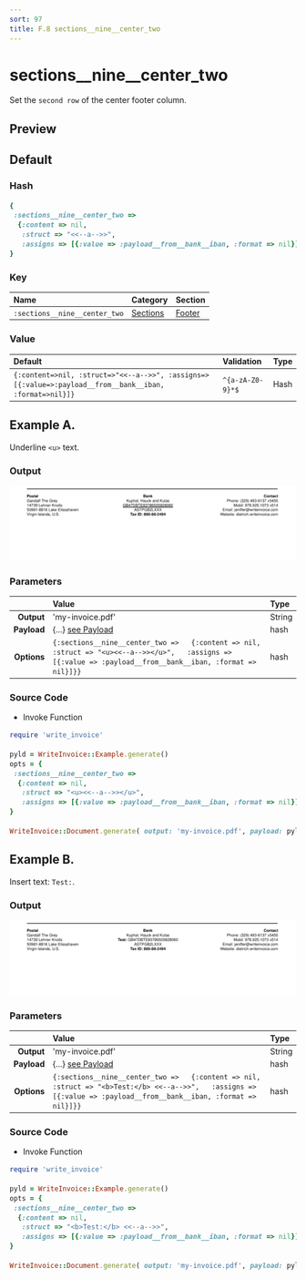 ```yaml
---
sort: 97
title: F.8 sections__nine__center_two
---
```

# sections__nine__center_two

Set the `second row` of the center footer column.


## Preview

<div >
    <canvas id='canvas' search=':sections__nine__center_two' palette='option_detail'></canvas>
</div>
<script src="../assets/js/marker.js"></script>  

 
## Default

### Hash

```ruby
{
 :sections__nine__center_two => 
  {:content => nil,
   :struct => "<<--a-->>",
   :assigns => [{:value => :payload__from__bank__iban, :format => nil}]}
} 
```

### Key

| **Name** | **Category** | **Section** |
| :--- | :--- | :--- |
| ```:sections__nine__center_two``` |  [Sections](./#sections) | [Footer](/sections/footer) |

### Value



| **Default**| **Validation**| **Type** |
| :--- | :--- | :--- |
| ```{:content=>nil, :struct=>"<<--a-->>", :assigns=>[{:value=>:payload__from__bank__iban, :format=>nil}]}``` | ```^{a-zA-Z0-9}*$``` | Hash |

## Example A.

Underline `<u>` text.

### Output

<img src="../assets/images/options/sections__nine__center_two--a.png">



### Parameters

| | **Value** | **Type** |
|------:|:------|:------|
| **Output** | 'my-invoice.pdf' | String |
| **Payload** | {...} [see Payload](../payload) | hash |
| **Options** | ```{:sections__nine__center_two =>   {:content => nil,   :struct => "<u><<--a-->></u>",   :assigns => [{:value => :payload__from__bank__iban, :format => nil}]}}``` | hash |


### Source Code

* Invoke Function

```ruby
require 'write_invoice'
 
pyld = WriteInvoice::Example.generate()
opts = {
 :sections__nine__center_two => 
  {:content => nil,
   :struct => "<u><<--a-->></u>",
   :assigns => [{:value => :payload__from__bank__iban, :format => nil}]}
}
 
WriteInvoice::Document.generate( output: 'my-invoice.pdf', payload: pyld, options: opts )

```

## Example B.

Insert text: `Test:`.

### Output

<img src="../assets/images/options/sections__nine__center_two--b.png">



### Parameters

| | **Value** | **Type** |
|------:|:------|:------|
| **Output** | 'my-invoice.pdf' | String |
| **Payload** | {...} [see Payload](../payload) | hash |
| **Options** | ```{:sections__nine__center_two =>   {:content => nil,   :struct => "<b>Test:</b> <<--a-->>",   :assigns => [{:value => :payload__from__bank__iban, :format => nil}]}}``` | hash |


### Source Code

* Invoke Function

```ruby
require 'write_invoice'
 
pyld = WriteInvoice::Example.generate()
opts = {
 :sections__nine__center_two => 
  {:content => nil,
   :struct => "<b>Test:</b> <<--a-->>",
   :assigns => [{:value => :payload__from__bank__iban, :format => nil}]}
}
 
WriteInvoice::Document.generate( output: 'my-invoice.pdf', payload: pyld, options: opts )

```

